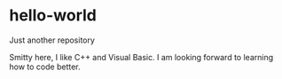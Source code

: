 # hello-world
Just another repository

Smitty here, I like C++ and Visual Basic. 
I am looking forward to learning how to code better. 
